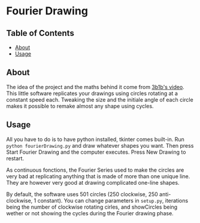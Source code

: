 # Fourier Drawing

## Table of Contents

- [About](#about)
- [Usage](#usage)

## About <a name = "about"></a>

The idea of the project and the maths behind it come from [3b1b's video](https://www.youtube.com/watch?v=r6sGWTCMz2k&t=1s).
This little software replicates your drawings using circles rotating at a constant speed each. Tweaking the size and the initiale angle of each circle makes it possible to remake almost any shape using cycles.

## Usage <a name = "usage"></a>

All you have to do is to have python installed, tkinter comes built-in. Run ``python fourierDrawing.py`` and draw whatever shapes you want. Then press Start Fourier Drawing and the computer executes. Press New Drawing to restart.

As continuous fonctions, the Fourier Series used to make the circles are very bad at replicating anything that is made of more than one unique line. They are however very good at drawing complicated one-line shapes.

By default, the software uses 501 circles (250 clockwise, 250 anti-clockwise, 1 constant). 
You can change parameters in ``setup.py``, iterations being the number of clockwise rotating cirles, and showCircles being wether or not showing the cycles during the Fourier drawing phase.

